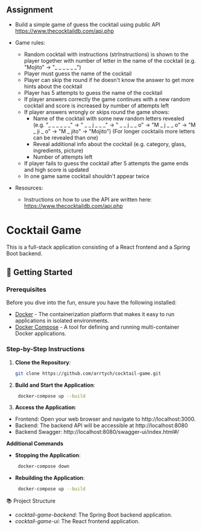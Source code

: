 ## Assignment

- Build a simple game of guess the cocktail using public API https://www.thecocktaildb.com/api.php

- Game rules:

  - Random cocktail with instructions (strInstructions) is shown to the player together with number of letter in the name of the cocktail (e.g. "Mojito" -> "\_ \_ \_ \_ \_ \_")
  - Player must guess the name of the cocktail
  - Player can skip the round if he doesn't know the answer to get more hints about the cocktail
  - Player has 5 attempts to guess the name of the cocktail
  - If player answers correctly the game continues with a new random cocktail and score is increased by number of attempts left
  - If player answers wrongly or skips round the game shows:
    - Name of the cocktail with some new random letters revealed (e.g. "\_ \_ \_ \_ \_ _" -> " _ _ j _ \_ _" -> " _ _ j _ _ o" -> "M _ j \_ _ o" -> "M _ ji _ o" -> "M _ jito" -> "Mojito") (For longer cocktails more letters can be revealed than one)
    - Reveal additional info about the cocktail (e.g. category, glass, ingredients, picture)
    - Number of attempts left
  - If player fails to guess the cocktail after 5 attempts the game ends and high score is updated
  - In one game same cocktail shouldn't appear twice

- Resources:
  - Instructions on how to use the API are written here: https://www.thecocktaildb.com/api.php

# Cocktail Game

This is a full-stack application consisting of a React frontend and a Spring Boot backend.

## 🚀 Getting Started

### Prerequisites

Before you dive into the fun, ensure you have the following installed:

- [Docker](https://docs.docker.com/get-docker/) - The containerization platform that makes it easy to run applications in isolated environments.
- [Docker Compose](https://docs.docker.com/compose/install/) - A tool for defining and running multi-container Docker applications.

### Step-by-Step Instructions

1. **Clone the Repository**:

   ```bash
   git clone https://github.com/arrtych/cocktail-game.git

   ```

2. **Build and Start the Application**:
   ```bash
    docker-compose up --build
   ```
3. **Access the Application**:

- Frontend: Open your web browser and navigate to http://localhost:3000.
- Backend: The backend API will be accessible at http://localhost:8080
- Backend Swagger: http://localhost:8080/swagger-ui/index.html#/

**Additional Commands**

- **Stopping the Application**:
  ```bash
   docker-compose down
  ```
- **Rebuilding the Application**:

  ```bash
   docker-compose up --build

  ```

📚 Project Structure

- _cocktail-game-backend_: The Spring Boot backend application.
- _cocktail-game-ui_: The React frontend application.
